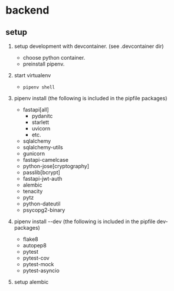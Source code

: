# backend

## setup

1. setup development with devcontainer. (see .devcontainer dir)
    - choose python container.
    - preinstall pipenv.

2. start virtualenv
    - `pipenv shell`

3. pipenv install (the following is included in the pipfile packages)
    - fastapi[all]
      - pydanitc
      - starlett
      - uvicorn
      - etc.
    - sqlalchemy
    - sqlalchemy-utils
    - gunicorn
    - fastapi-camelcase
    - python-jose[cryptography]
    - passlib[bcrypt]
    - fastapi-jwt-auth
    - alembic
    - tenacity
    - pytz
    - python-dateutil
    - psycopg2-binary
4. pipenv install --dev (the following is included in the pipfile dev-packages)
    - flake8
    - autopep8
    - pytest
    - pytest-cov
    - pytest-mock
    - pytest-asyncio

5. setup alembic

